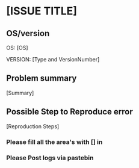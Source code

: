 # [ISSUE TITLE]

## OS/version

OS: [OS]

VERSION: [Type and VersionNumber]

## Problem summary
[Summary]

## Possible Step to Reproduce error
[Reproduction Steps]

### Please fill all the area's with [] in
### Please Post logs via pastebin

